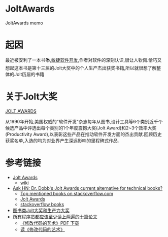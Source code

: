# JoltAwards
JoltAwards memo

# 起因
最近被安利了一本书📚,[敏捷软件开发](https://book.douban.com/subject/1140457/),作者对软件的深刻认识,很让人钦佩.恰巧又想起这本书是第十三届的Jolt大奖中的个人生产杰出获奖书籍,所以就很想了解整体的Jolt历届的书籍

# 关于Jolt大奖

[JOLT AWARDS](http://www.drdobbs.com/joltawards)

从1990年开始,美国权威的"软件开发"杂志每年从图书,设计工具等6个类别近千个候选产品中评选出每个类别的1个年度震撼大奖(Jolt Award)和2~3个效率大奖(Productivity Award),以表彰这些产品在推动软件开发方面的杰出贡献.回顾历史获奖名单,入选的均为对业界产生深远影响的里程碑式作品.

# 参考链接
- [Jolt Awards](http://wiki.dreamrunner.org/public_html/BooksReview/JoltAwards.html)
    - [wiki](https://github.com/shishougang/wiki)
- [	Ask HN: Dr. Dobb's Jolt Awards current alternative for technical books?](https://news.ycombinator.com/item?id=14951142)
    - [Top mentioned books on stackoverflow.com](http://dev-books.com/)
    - [Jolt Awards](http://speedydeletion.wikia.com/wiki/Jolt_Awards#1991_Books)
    - [stackoverflow books](https://toptalkedbooks.com/stackoverflow/all)
- [图书类Jolt大奖和生产力大奖](https://www.douban.com/doulist/1318999/?start=75&sort=time&sub_type=)
- [所有程序员都应该至少读上两遍的十篇论文](http://blog.zhaojie.me/2009/03/1401259.html)
    - [《修改代码的艺术》PDF 下载](http://www.java1234.com/a/javabook/javabase/2016/1017/6873.html)
    - [读《修改代码的艺术》](https://book.douban.com/review/1226942/)



